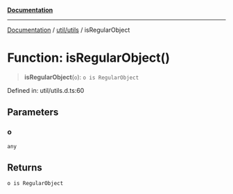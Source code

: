 [**Documentation**](../../../index.md)

***

[Documentation](../../../index.md) / [util/utils](../index.md) / isRegularObject

# Function: isRegularObject()

> **isRegularObject**(`o`): `o is RegularObject`

Defined in: util/utils.d.ts:60

## Parameters

### o

`any`

## Returns

`o is RegularObject`
